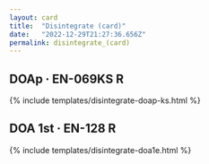 ```yaml
---
layout: card
title:  "Disintegrate (card)"
date:   "2022-12-29T21:27:36.656Z"
permalink: disintegrate_(card)
---
```


## DOAp &middot; EN-069KS R

{% include templates/disintegrate-doap-ks.html %}


## DOA 1st &middot; EN-128 R

{% include templates/disintegrate-doa1e.html %}
